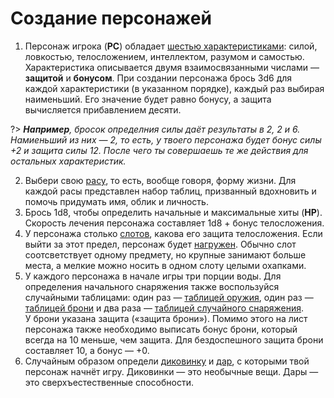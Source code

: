 # Создание персонажей

1. Персонаж игрока (__PC__) обладает [шестью характеристиками](основные-правила.md?id=характеристики): силой, ловкостью, телосложением, интеллектом, разумом и самостью. Характеристика описывается двумя взаимосвязанными числами — __защитой__ и __бонусом__. При создании персонажа брось 3d6 для каждой характеристики (в указанном порядке), каждый раз выбирая наименьший. Его значение будет равно бонусу, а защита вычисляется прибавлением десяти.

  ?> _**Например**, бросок определния силы даёт результаты в 2, 2 и 6. Намиеньший из них — 2, то есть, у твоего персонажа будет бонус силы +2 и защита силы 12. После чего ты совершаешь те же действия для остальных характеристик._

2. Выбери свою [расу](расы.md), то есть, вообще говоря, форму жизни. Для каждой расы представлен набор таблиц, призванный вдохновить и помочь придумать имя, облик и личность.
3. Брось 1d8, чтобы определить начальные и максимальные хиты (__HP__). Скорость лечения персонажа составляет 1d8 + бонус телосложения.
4. У персонажа столько [слотов](основные-правила.md?id=слоты), какова его защита телосложения. Если выйти за этот предел, персонаж будет [нагружен](основные-правила.md?id=слоты). Обычно слот соотсветствует одному предмету, но крупные занимают больше места, а мелкие можно носить в одном слоту целыми охапками.
5. У каждого персонажа в начале игры три порции воды. Для определения начального снаряжения также воспользуйся случайными таблицами: один раз — [таблицей оружия](снаряжение.md?id=оружие), один раз — [таблицей брони](снаряжение.md?id=броня) и два раза — [таблицей случайного снаряжения](снаряжение.md?id=случайное-снаряжение).  
У брони указана защита («защита брони»). Помимо этого на лист персонажа также необходимо выписать бонус брони, который всегда на 10 меньше, чем защита. Для бездоспешного защита брони составляет 10, а бонус — +0.
6. Случайным образом определи [диковинку](диковинки.md) и [дар](дары.md), с которыми твой персонаж начнёт игру. Диковинки — это необычные вещи. Дары — это сверхъестественные способности.
